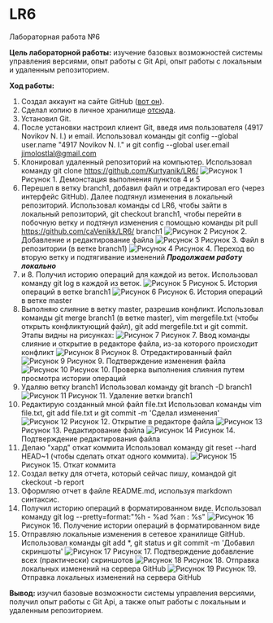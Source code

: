 # LR6
Лабораторная работа №6

**Цель лабораторной работы:** изучение базовых возможностей системы
управления версиями, опыт работы с Git Api, опыт работы с локальным и
удаленным репозиторием. 

**Ход работы:**
1. Создал аккаунт на сайте GitHub ([вот он](https://github.com/caVenikk)).
2. Сделал копию в личное хранилище [отсюда](https://github.com/Kurtyanik/LR6/).
3. Установил Git.
4. После установки настроил клиент Git, введя имя пользователя (4917 Novikov N. I.) и email.
Использовал команды git config --global user.name "4917 Novikov N. I." и git config --global user.email jimolostlal@gmail.com
5. Клонировал удаленный репозиторий на компьютер.
Использовал команду git clone https://github.com/Kurtyanik/LR6/
	![Рисунок 1](/Screenshots/1.png)
	Рисунок 1. Демонстация выполнения пунктов 4 и 5
6. Перешел в ветку branch1, добавил файл и отредактировал его (через интерфейс GitHub). Далее подтянул изменения в локальный репозиторий.
Использовал команды cd LR6, чтобы зайти в локальный репозиторий, git checkout branch1, чтобы перейти в побочную ветку и подтянул изменения с помощью команды pit pull https://github.com/caVenikk/LR6/ branch1
	![Рисунок 2](/Screenshots/2.png)
	Рисунок 2. Добавление и редактирование файла
	![Рисунок 3](/Screenshots/3.png)
	Рисунок 3. Файл в репозитории (в ветке branch1)
	![Рисунок 4](/Screenshots/4.png)
	Рисунок 4. Переход во вторую ветку и подтягивание изменений
***Продолжаем работу локально***
7. и 8. Получил историю операций для каждой из веток.
Использовал команду git log в каждой из веток.
	![Рисунок 5](/Screenshots/5.png)
	Рисунок 5. История операций в ветке branch1
	![Рисунок 6](/Screenshots/6.png)
	Рисунок 6. История операций в ветке master
9. Выполняю слияние в ветку master, разрешив конфликт.
Использовал команды git merge branch1 (в ветке master), vim mergefile.txt (чтобы открыть конфликтующий файл), git add mergefile.txt и git commit.
Этапы видны на рисунках:
	![Рисунок 7](/Screenshots/7.png)
	Рисунок 7. Ввод команды слияние и открытие в редакторе файла, из-за которого происходит конфликт
	![Рисунок 8](/Screenshots/8.png)
	Рисунок 8. Отредактированный файл
	![Рисунок 9](/Screenshots/9.png)
	Рисунок 9. Подтверждение изменения файла
	![Рисунок 10](/Screenshots/10.png)
	Рисунок 10. Проверка выполнения слияния путем просмотра истории операций
10. Удаляю ветку branch1
Использовал команду git branch -D branch1
	![Рисунок 11](/Screenshots/11.png)
	Рисунок 11. Удаление ветки branch1
11. Редактирую созданный мной файл file.txt
Использовал команды vim file.txt, git add file.txt и git commit -m 'Сделал изменения'
	![Рисунок 12](/Screenshots/12.png)
	Рисунок 12. Открытие в редакторе файла
	![Рисунок 13](/Screenshots/13.png)
	Рисунок 13. Редактирование файла
	![Рисунок 14](/Screenshots/14.png)
	Рисунок 14. Подтверждение редактирования файла
12. Делаю "хард" откат коммита
Использовал команду git reset --hard HEAD~1 (чтобы сделать откат одного коммита).
	![Рисунок 15](/Screenshots/15.png)
	Рисунок 15. Откат коммита
13. Создал ветку для отчета, который сейчас пишу, командой git ckeckout -b report
14. Оформляю отчет в файле README.md, используя markdown синтаксис.
15. Получил историю операций в форматированном виде.
Использовал команду git log --pretty=format:"%h - %ad %an : %s"
	![Рисунок 16](/Screenshots/16.png)
	Рисунок 16. Получение истории операций в форматированном виде
16. Отправляю локальные изменения в сетевое хранилище GitHub.
Использовал команды git add \*, git status и git commit -m 'Добавил скриншоты' 
	![Рисунок 17](/Screenshots/17.png)
	Рисунок 17. Подтверждение добавление всех (практически) скриншотов
	![Рисунок 18](/Screenshots/18.png)
	Рисунок 18. Отправка локальных изменений на сервера GitHub
	![Рисунок 19](/Screenshots/19.png)
	Рисунок 19. Отправка локальных изменений на сервера GitHub

**Вывод:** изучил базовые возможности системы управления версиями, получил опыт работы с Git Api, а также опыт работы с локальным и удаленным репозиторием.
